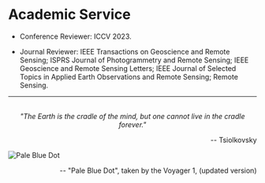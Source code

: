 
# Academic Service
- Conference Reviewer: ICCV 2023.

- Journal Reviewer: 
IEEE Transactions on Geoscience and Remote Sensing; 
ISPRS Journal of Photogrammetry and Remote Sensing; 
IEEE Geoscience and Remote Sensing Letters; 
IEEE Journal of Selected Topics in Applied Earth Observations and Remote Sensing; 
Remote Sensing.

___
<br/>
<center><i>"The Earth is the cradle of the mind, but one cannot live in the cradle forever."</i></center>
<p align="right"> -- Tsiolkovsky</p>

![Pale Blue Dot](https://d2pn8kiwq2w21t.cloudfront.net/original_images/jpegPIA23645.jpg)
<p align="right"> -- "Pale Blue Dot", taken by the Voyager 1, (updated version)</p>
<br/>
